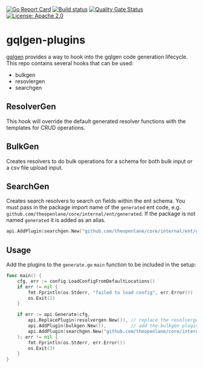 [![Go Report Card](https://goreportcard.com/badge/github.com/theopenlane/gqlgen-plugins)](https://goreportcard.com/report/github.com/theopenlane/gqlgen-plugins)
[![Build status](https://badge.buildkite.com/651bd9d2d92df64fcab6bab5db1842565d29c48ade77b52bd7.svg)](https://buildkite.com/theopenlane/gqlgen-plugins?branch=main)
[![Quality Gate Status](https://sonarcloud.io/api/project_badges/measure?project=theopenlane_gqlgen-plugins&metric=alert_status)](https://sonarcloud.io/summary/new_code?id=theopenlane_gqlgen-plugins)
[![License: Apache 2.0](https://img.shields.io/badge/License-Apache2.0-brightgreen.svg)](https://opensource.org/licenses/Apache-2.0)

# gqlgen-plugins

[gqlgen](https://gqlgen.com/reference/plugins/) provides a way to hook into the
gqlgen code generation lifecycle. This repo contains several hooks that can be
used:

- bulkgen
- resovlergen
- searchgen

## ResolverGen

This hook will override the default generated resolver functions with the
templates for CRUD operations.

## BulkGen

Creates resolvers to do bulk operations for a schema for both bulk input or a
csv file upload input.

## SearchGen

Creates search resolvers to search on fields within the ent schema. You must
pass in the package import name of the `generated` ent code, e.g.
`github.com/theopenlane/core/internal/ent/generated`. If the package is not
named `generated` it is added as an alias.

```go
api.AddPlugin(searchgen.New("github.com/theopenlane/core/internal/ent/generated")), // add the search plugin
```

## Usage

Add the plugins to the `generate.go` `main` function to be included in the
setup:

```go
func main() {
	cfg, err := config.LoadConfigFromDefaultLocations()
	if err != nil {
		fmt.Fprintln(os.Stderr, "failed to load config", err.Error())
		os.Exit(2)
	}

	if err := api.Generate(cfg,
		api.ReplacePlugin(resolvergen.New()), // replace the resolvergen plugin
		api.AddPlugin(bulkgen.New()),         // add the bulkgen plugin
		api.AddPlugin(searchgen.New("github.com/theopenlane/core/internal/ent/generated")), // add the search plugin
	); err != nil {
		fmt.Fprintln(os.Stderr, err.Error())
		os.Exit(3)
	}
}
```
